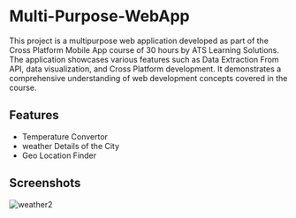 # Multi-Purpose-WebApp

This project is a multipurpose web application developed as part of the Cross Platform Mobile App course of 30 hours by ATS Learning Solutions. The application showcases various features such as Data Extraction From API, data visualization, and Cross Platform development. It demonstrates a comprehensive understanding of web development concepts covered in the course.




## Features

- Temperature Convertor
- weather Details of the City
- Geo Location Finder



## Screenshots
![weather2](https://user-images.githubusercontent.com/50310860/86875305-cf940800-c0ff-11ea-85be-2a584b29be3c.gif)
